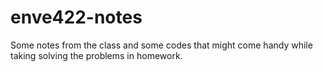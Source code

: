 # enve422-notes
Some notes from the class and some codes that might come handy while taking solving the problems in homework.